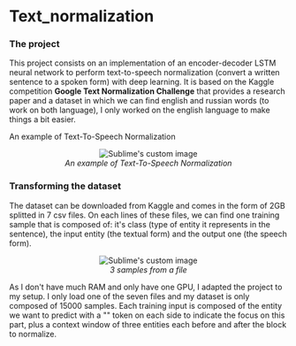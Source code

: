 # Text_normalization

### The project

This project consists on an implementation of an encoder-decoder LSTM neural network to perform text-to-speech normalization (convert a written sentence to a spoken form) with deep learning. It is based on the Kaggle competition **Google Text Normalization Challenge** that provides a research paper and a dataset in which we can find english and russian words (to work on both language), I only worked on the english language to make things a bit easier.

An example of Text-To-Speech Normalization  
<p align="center">
  <img src="https://user-images.githubusercontent.com/91634314/229577972-fa2e18cb-4d3b-463e-8fc9-ce62a2ca67e0.png?raw=true" alt="Sublime's custom image"/>
  <br>
  <i>An example of Text-To-Speech Normalization</i>
</p>

### Transforming the dataset

The dataset can be downloaded from Kaggle and comes in the form of 2GB splitted in 7 csv files. On each lines of these files, we can find one training sample that is composed of: it's class (type of entity it represents in the sentence), the input entity (the textual form) and the output one (the speech form).  
<p align="center">
  <img src="https://user-images.githubusercontent.com/91634314/229623367-ed7c5b6e-4212-4349-9448-0b4e233c020a.png?raw=true" alt="Sublime's custom image"/>
  <br>
  <i>3 samples from a file</i>
</p>

As I don't have much RAM and only have one GPU, I adapted the project to my setup. I only load one of the seven files and my dataset is only composed of 15000 samples. Each training input is composed of the entity we want to predict with a "<norm>" token on each side to indicate the focus on this part, plus a context window of three entities each before and after the block to normalize.
